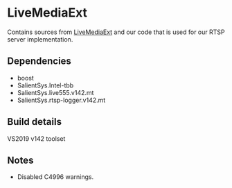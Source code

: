 # LiveMediaExt
Contains sources from [LiveMediaExt](https://github.com/miseri/LiveMediaExt) and our code that is used for our RTSP server implementation.

## Dependencies
- boost
- SalientSys.Intel-tbb
- SalientSys.live555.v142.mt
- SalientSys.rtsp-logger.v142.mt

## Build details 
VS2019 v142 toolset

## Notes   
- Disabled C4996 warnings.